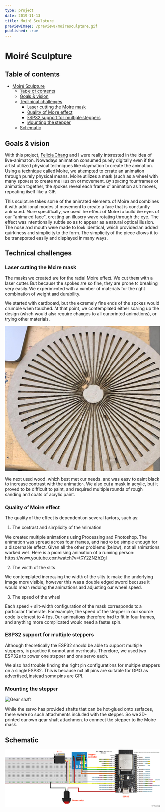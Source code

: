 ```yaml
---
type: project
date: 2019-11-13
title: Moiré Sculpture
previewImage: /previews/moiresculpture.gif
published: true
---
```


# Moiré Sculpture

<YouTube src="https://www.youtube.com/embed/QM_IjxTim6Y"/>

## Table of contents

- [Moiré Sculpture](#moir%c3%a9-sculpture)
  - [Table of contents](#table-of-contents)
  - [Goals &amp; vision](#goals-amp-vision)
  - [Technical challenges](#technical-challenges)
    - [Laser cutting the Moire mask](#laser-cutting-the-moire-mask)
    - [Quality of Moire effect](#quality-of-moire-effect)
    - [ESP32 support for multiple steppers](#esp32-support-for-multiple-steppers)
    - [Mounting the stepper](#mounting-the-stepper)
  - [Schematic](#schematic)

## Goals & vision

With this project, [Felicia Chang](https://feliciachang.me) and I were really interested in the idea of live-animation. Nowadays animation consumed purely digitally even if the artist utilized physical techniques like claymation to create the animation. Using a technique called Moire, we attempted to create an animation through purely physical means. Moire utilizes a mask (such as a wheel with many spokes) to create the illusion of movement. By splicing four frames of animation together, the spokes reveal each frame of animation as it moves, repeating itself like a GIF.

This sculpture takes some of the animated elements of Moire and combines it with additional modes of movement to create a face that is constantly animated. More specifically, we used the effect of Moire to build the eyes of our “animated face", creating an illusory wave rotating through the eye. The effect was intentionally subtle so as to appear as a natural optical illusion. The nose and mouth were made to look identical, which provided an added quirkiness and simplicity to the form. The simplicity of the piece allows it to be transported easily and displayed in many ways.

## Technical challenges

### Laser cutting the Moire mask

The masks we created are for the radial Moire effect. We cut them with a laser cutter. But because the spokes are so fine, they are prone to breaking very easily. We experimented with a number of materials for the right combination of weight and durability.

We started with cardboard, but the extremely fine ends of the spokes would crumble when touched. At that point, we contemplated either scaling up the design (which would also require changes to all our printed animations), or trying other materials.

![Cardboard mask](./docs/images/cardboard_mask.jpg)

We next used wood, which best met our needs, and was easy to paint black to increase contrast with the animation. We also cut a mask in acrylic, but it proved to be difficult to paint, and required multiple rounds of rough sanding and coats of acrylic paint.

### Quality of Moire effect

The quality of the effect is dependent on several factors, such as:

1. The contrast and simplicity of the animation

We created multiple animations using Processing and Photoshop. The animation was spread across four frames, and had to be simple enough for a discernable effect. Given all the other problems (below), not all animations worked well. Here is a promising animation of a running person: <https://www.youtube.com/watch?v=tGY2ZNZhZgI>

2. The width of the slits

We contemplated increasing the width of the slits to make the underlying image more visible, however this was a double edged sword because it would mean redoing the animations and adjusting our wheel speed.

3. The speed of the wheel

Each speed + slit-width configuration of the mask corresponds to a particular framerate. For example, the speed of the stepper in our source code is closest to 4 fps. Our animations therefore had to fit in four frames, and anything more complicated would need a faster spin.

### ESP32 support for multiple steppers

Although theoretically the ESP32 should be able to support multiple steppers, in practice it cannot and overheats. Therefore, we used two ESP32s to power one stepper and one servo each.

We also had trouble finding the right pin configurations for multiple steppers on a single ESP32. This is because not all pins are suitable for GPIO as advertised, instead some pins are GPI.

### Mounting the stepper

![Gear shaft](./docs/images/gear_shaft.jpg)

While the servo has provided shafts that can be hot-glued onto surfaces, there were no such attachments included with the stepper. So we 3D-printed our own gear shaft attachment to connect the stepper to the Moire mask.

## Schematic

![Schematic](./docs/schematic_bb.png)
